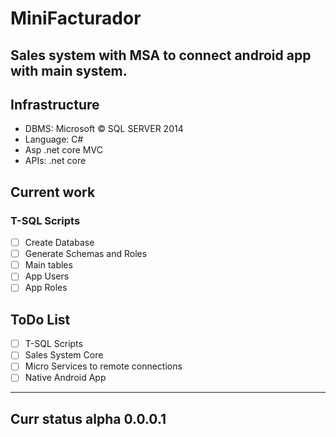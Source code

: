 # MiniFacturador
Sales system with MSA to connect android app with main system.
---

## Infrastructure

* DBMS: Microsoft &copy; SQL SERVER 2014
* Language: C#
* Asp .net core MVC
* APIs: .net core

## Current work
### T-SQL Scripts
- [ ] Create Database
- [ ] Generate Schemas and Roles
- [ ] Main tables
- [ ] App Users
- [ ] App Roles

## ToDo List

- [ ] T-SQL Scripts
- [ ] Sales System Core
- [ ] Micro Services to remote connections
- [ ] Native Android App

---
Curr status alpha 0.0.0.1
---